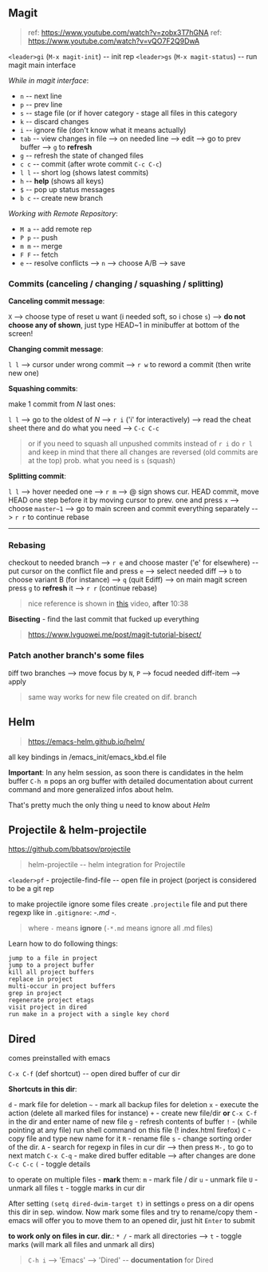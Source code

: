 ## Magit

> ref: https://www.youtube.com/watch?v=zobx3T7hGNA
> ref: https://www.youtube.com/watch?v=vQO7F2Q9DwA

`<leader>gi` (`M-x magit-init`) -- init rep
`<leader>gs` (`M-x magit-status`) -- run magit main interface

_While in magit interface_:

- `n` -- next line
- `p` -- prev line
- `s` -- stage file (or if hover category - stage all files in this category
- `k` -- discard changes
- `i` -- ignore file (don't know what it means actually)
- `tab` -- view changes in file --> <RET> on needed line --> edit --> go to prev buffer --> `g` to **refresh**
- `g` -- refresh the state of changed files
- `c c` -- commit (after wrote commit `C-c C-c`)
- `l l` -- short log (shows latest commits)
- `h` -- **help** (shows all keys)
- `$` -- pop up status messages
- `b c` -- create new branch


_Working with Remote Repository_:

- `M a` -- add remote rep
- `P p` -- push
- `m m` -- merge
- `F F` -- fetch
- `e` -- resolve conflicts --> `n` --> choose A/B --> save

### Commits (canceling / changing / squashing / splitting)

**Canceling commit message**:

`X` --> choose type of reset u want (i needed soft, so i chose `s`) --> **do not choose any of shown**, just type HEAD~1 in minibuffer at bottom of the screen!

**Changing commit message**:

`l l` --> cursor under wrong commit --> `r w` to reword a commit (then write new one)

**Squashing commits**:

make 1 commit from _N_ last ones:

`l l` --> go to the oldest of _N_ --> `r i` ('i' for interactively)
	  --> read the cheat sheet there and do what you need --> `C-c C-c`

> or if you need to squash all unpushed commits instead of `r i` do `r l`
> and keep in mind that there all changes are reversed (old commits are at the top)
> prob. what you need is `s` (squash)

**Splitting commit**:

`l l` --> hover needed one --> `r m` --> @ sign shows cur. HEAD
	commit, move HEAD one step before it by moving cursor to prev. one and
	press `x` --> choose `master~1` --> go to main screen and commit
    everything separately --> `r r` to continue rebase

---

### Rebasing

checkout to needed branch --> `r e` and choose master ('e' for
	elsewhere) -- put cursor on the conflict file and press `e` --> select
	needed diff --> `b` to choose variant B (for instance) --> `q` (quit
	Ediff) --> on main magit screen press `g` to **refresh** it --> `r r`
	(continue rebase)

> nice reference is shown in [this](https://www.youtube.com/watch?v=vQO7F2Q9DwA)
> video, **after** 10:38

**Bisecting** - find the last commit that fucked up everything

> https://www.lvguowei.me/post/magit-tutorial-bisect/


### Patch another branch's some files

`D`iff two branches --> move focus by `N`, `P` --> focud needed diff-item --> `a`pply

> same way works for new file created on dif. branch



## Helm

> https://emacs-helm.github.io/helm/

all key bindings in /emacs_init/emacs_kbd.el file

**Important**: In any helm session, as soon there is candidates in the
helm buffer `C-h m` pops an org buffer with detailed documentation
about current command and more generalized infos about helm.

That's pretty much the only thing u need to know about _Helm_



## Projectile & helm-projectile

https://github.com/bbatsov/projectile

> helm-projectile -- helm integration for Projectile

`<leader>pf` - projectile-find-file -- open file in project (porject is considered to be a git rep

to make projectile ignore some files create `.projectile` file and put there regexp like in `.gitignore`:
	-*.md
	-.*

> where `-` means **ignore** (`-*.md` means ignore all .md files)

Learn how to do following things:

    jump to a file in project
    jump to a project buffer
    kill all project buffers
    replace in project
    multi-occur in project buffers
    grep in project
    regenerate project etags
    visit project in dired
    run make in a project with a single key chord



## Dired

comes preinstalled with emacs

`C-x C-f` (def shortcut) <RET> -- open dired buffer of cur dir

**Shortcuts in this dir**:

`d` - mark file for deletion
`~` - mark all backup files for deletion
`x` - execute the action (delete all marked files for instance)
`+` - create new file/dir **or** `C-x C-f` in the dir and enter name of new file
`g` - refresh contents of buffer
`!` - (while pointing at any file) run shell command on this file (! index.html firefox)
`C` - copy file and type new name for it
`R` - rename file
`s` - change sorting order of the dir.
`A` - search for regexp in files in cur dir --> then press `M-,` to go to next match
`C-x C-q` - make dired buffer editable --> after changes are done `C-c C-c`
`(` - toggle details

to operate on multiple files - **mark** them:
`m` - mark file / dir
`u` - unmark file
`U` - unmark all files
`t` - toggle marks in cur dir

After setting `(setq dired-dwim-target t)` in settings `o` press on a dir opens this dir in sep. window. Now mark some files and try to rename/copy them - emacs will offer you to move them to an opened dir, just hit `Enter` to submit

**to work only on files in cur. dir.**:
`* /` - mark all directories --> `t` - toggle marks (will mark all files and unmark all dirs)

> `C-h i` --> 'Emacs' --> 'Dired' -- **documentation** for Dired
